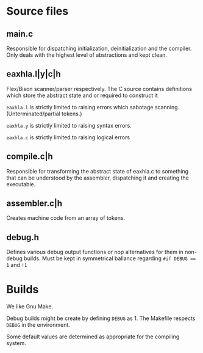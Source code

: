# Source files

## main.c
Responsible for dispatching initialization,
deinitialization
and the compiler.
Only deals with the highest level of abstractions
and kept clean.

## eaxhla.l|y|c|h
Flex/Bison scanner/parser respectively.
The C source contains definitions which
store the abstract state and or
required to construct it

`eaxhla.l` is strictly limited to raising
errors which sabotage scanning.
(Unterminated/partial tokens.)

`eaxhla.y` is strictly limited to raising
syntax errors.

`eaxhla.c` is strictly limited to raising
logical errors

## compile.c|h
Responsible for transforming the abstract state
of eaxhla.c to something that can be understood
by the assembler,
dispatching it
and creating the executable.

## assembler.c|h
Creates machine code from an array of tokens.

## debug.h
Defines various debug output functions or
nop alternatives for them in non-debug builds.
Must be kept in symmetrical ballance regarding
`#if DEBUG ==` `1` and `!1`

# Builds
We like Gnu Make.

Debug builds might be create by defining `DEBUG` as 1.
The Makefile respects `DEBUG` in the environment.

Some default values are determined as appropriate for
the compiling system.
